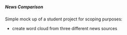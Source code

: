<h5>News Comparison</h5>

Simple mock up of a student project for scoping purposes:
- create word cloud from three different news sources

